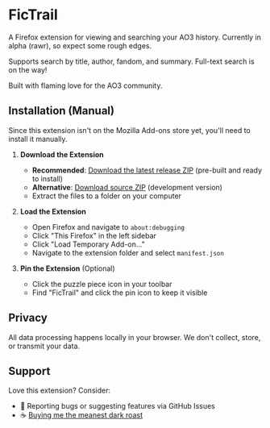 # FicTrail

A Firefox extension for viewing and searching your AO3 history. Currently in alpha (rawr), so expect some rough edges.

Supports search by title, author, fandom, and summary. Full-text search is on the way!

Built with flaming love for the AO3 community.

## Installation (Manual)

Since this extension isn't on the Mozilla Add-ons store yet, you'll need to install it manually.

1. **Download the Extension**
   - **Recommended**: [Download the latest release ZIP](https://github.com/serpentineegg/fictrail/releases/latest) (pre-built and ready to install)
   - **Alternative**: [Download source ZIP](https://github.com/serpentineegg/fictrail/archive/refs/heads/main.zip) (development version)
   - Extract the files to a folder on your computer

2. **Load the Extension**
   - Open Firefox and navigate to `about:debugging`
   - Click "This Firefox" in the left sidebar
   - Click "Load Temporary Add-on..."
   - Navigate to the extension folder and select `manifest.json`

3. **Pin the Extension** (Optional)
   - Click the puzzle piece icon in your toolbar
   - Find "FicTrail" and click the pin icon to keep it visible

## Privacy

All data processing happens locally in your browser. We don't collect, store, or transmit your data.

## Support

Love this extension? Consider:
- 🐛 Reporting bugs or suggesting features via GitHub Issues
- ☕ [Buying me the meanest dark roast](https://ko-fi.com/serpentineegg)